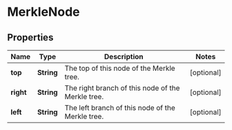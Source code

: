 
# MerkleNode

## Properties
Name | Type | Description | Notes
------------ | ------------- | ------------- | -------------
**top** | **String** | The top of this node of the Merkle tree. |  [optional]
**right** | **String** | The right branch of this node of the Merkle tree. |  [optional]
**left** | **String** | The left branch of this node of the Merkle tree. |  [optional]



